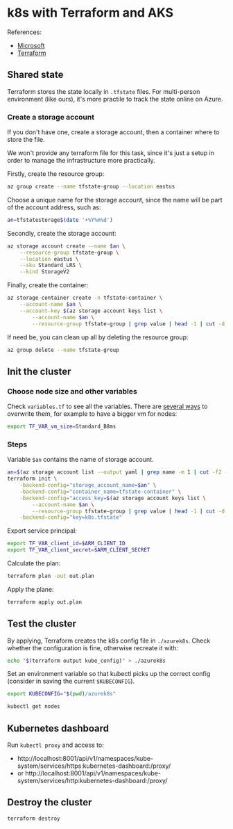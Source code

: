 # k8s with Terraform and AKS

References:
  - [Microsoft](https://docs.microsoft.com/en-us/azure/terraform/terraform-create-k8s-cluster-with-tf-and-aks)
  - [Terraform](https://www.hashicorp.com/blog/kubernetes-cluster-with-aks-and-terraform)

## Shared state

Terraform stores the state locally in `.tfstate` files. For multi-person environment (like ours), it's more practile to track the state online on Azure.

### Create a storage account

If you don't have one, create a storage account, then a container where to store the file.

We won't provide any terraform file for this task, since it's just a setup in order to manage the infrastructure more practically.

Firstly, create the resource group:
```bash
az group create --name tfstate-group --location eastus
```

Choose a unique name for the storage account, since the name will be part of the account address, such as:
```bash
an=tfstatestorage$(date '+%Y%m%d')
```

Secondly, create the storage account:
```bash
az storage account create --name $an \
    --resource-group tfstate-group \
    --location eastus \
    --sku Standard_LRS \
    --kind StorageV2
```

Finally, create the container:
```bash
az storage container create -n tfstate-container \
    --account-name $an \
    --account-key $(az storage account keys list \
        --account-name $an \
        --resource-group tfstate-group | grep value | head -1 | cut -d'"' -f4)
```

If need be, you can clean up all by deleting the resource group:
```bash
az group delete --name tfstate-group
```

## Init the cluster

### Choose node size and other variables

Check `variables.tf` to see all the variables. There are [several ways](https://learn.hashicorp.com/terraform/getting-started/variables.html) to overwrite them, 
for example to have a bigger vm for nodes:

```bash
export TF_VAR_vm_size=Standard_B8ms
```

### Steps

Variable `$an` contains the name of storage account.
```bash
an=$(az storage account list --output yaml | grep name -m 1 | cut -f2 -d: | sed 's/ //g')
terraform init \
    -backend-config="storage_account_name=$an" \
    -backend-config="container_name=tfstate-container" \
    -backend-config="access_key=$(az storage account keys list \
        --account-name $an \
        --resource-group tfstate-group | grep value | head -1 | cut -d'"' -f4)" \
    -backend-config="key=k8s.tfstate" 
```

Export service principal:
```bash
export TF_VAR_client_id=$ARM_CLIENT_ID
export TF_VAR_client_secret=$ARM_CLIENT_SECRET
```

Calculate the plan:
```bash
terraform plan -out out.plan
```

Apply the plane:
```bash
terraform apply out.plan
```

## Test the cluster

By applying, Terraform creates the k8s config file in `./azurek8s`. Check whether the configuration is fine, otherwise recreate it with:
```bash
echo "$(terraform output kube_config)" > ./azurek8s
```

Set an environment variable so that kubectl picks up the correct config (consider in saving the current `$KUBECONFIG`).
```bash
export KUBECONFIG="$(pwd)/azurek8s"
```

```bash
kubectl get nodes
```

## Kubernetes dashboard
Run `kubectl proxy` and access to:
  - http://localhost:8001/api/v1/namespaces/kube-system/services/https:kubernetes-dashboard:/proxy/
  - or http://localhost:8001/api/v1/namespaces/kube-system/services/http:kubernetes-dashboard:/proxy/

## Destroy the cluster

```bash
terraform destroy
```
